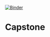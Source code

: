 [![Binder](https://mybinder.org/badge_logo.svg)](https://mybinder.org/v2/gh/css0869/Safe-for-you-Beauty-Product-Recommendation/HEAD)

# Capstone
